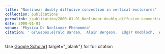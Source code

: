 ```yaml
---
title: "Nonlinear doubly diffusive convection in vertical enclosures"
collection: publications
permalink: /publication/2000-01-01-Nonlinear-doubly-diffusive-convection-in-vertical-enclosures
date: 2000-01-01
venue: 'Physica D: Nonlinear Phenomena'
citation: ' G{\&apos;e}rald Bardan,  Alain Bergeon,  Edgar Knobloch,  Abdelkader Mojtabi (2000) &quot;Nonlinear doubly diffusive convection in vertical enclosures.&quot; <i>Physica D: Nonlinear Phenomena</i>. 138, 91--113.'
---
```

Use [Google Scholar](https://scholar.google.com/scholar?q=Nonlinear+doubly+diffusive+convection+in+vertical+enclosures){:target="_blank"} for full citation